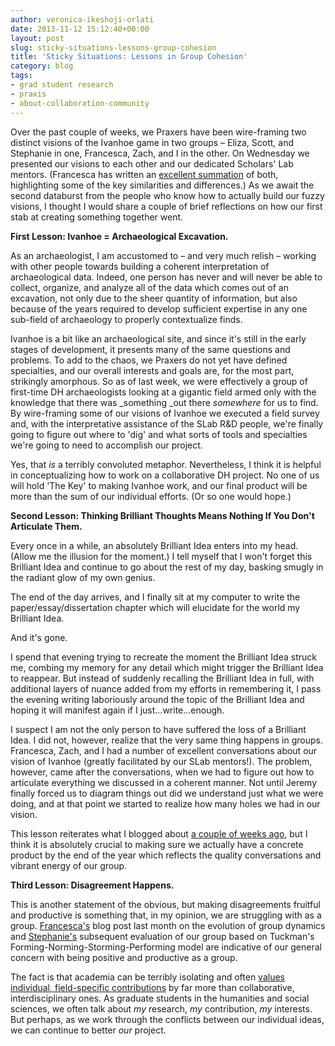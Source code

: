 ```yaml
---
author: veronica-ikeshoji-orlati
date: 2013-11-12 15:12:40+00:00
layout: post
slug: sticky-situations-lessons-group-cohesion
title: 'Sticky Situations: Lessons in Group Cohesion'
category: blog
tags:
- grad student research
- praxis
- about-collaboration-community
---
```


Over the past couple of weeks, we Praxers have been wire-framing two distinct visions of the Ivanhoe game in two groups – Eliza, Scott, and Stephanie in one, Francesca, Zach, and I in the other. On Wednesday we presented our visions to each other and our dedicated Scholars' Lab mentors. (Francesca has written an [excellent summation](https://scholarslab.org/grad-student-research/two-ivanhoes-one-direction/) of both, highlighting some of the key similarities and differences.) As we await the second databurst from the people who know how to actually build our fuzzy visions, I thought I would share a couple of brief reflections on how our first stab at creating something together went.

**First Lesson: Ivanhoe = Archaeological Excavation.**

As an archaeologist, I am accustomed to – and very much relish – working with other people towards building a coherent interpretation of archaeological data. Indeed, one person has never and will never be able to collect, organize, and analyze all of the data which comes out of an excavation, not only due to the sheer quantity of information, but also because of the years required to develop sufficient expertise in any one sub-field of archaeology to properly contextualize finds.

Ivanhoe is a bit like an archaeological site, and since it's still in the early stages of development, it presents many of the same questions and problems. To add to the chaos, we Praxers do not yet have defined specialties, and our overall interests and goals are, for the most part, strikingly amorphous. So as of last week, we were effectively a group of first-time DH archaeologists looking at a gigantic field armed only with the knowledge that there was _something _out there _somewhere_ for us to find. By wire-framing some of our visions of Ivanhoe we executed a field survey and, with the interpretative assistance of the SLab R&D people, we're finally going to figure out where to 'dig' and what sorts of tools and specialties we're going to need to accomplish our project.

Yes, that _is_ a terribly convoluted metaphor. Nevertheless, I think it is helpful in conceptualizing how to work on a collaborative DH project. No one of us will hold 'The Key' to making Ivanhoe work, and our final product will be more than the sum of our individual efforts. (Or so one would hope.)

**Second Lesson: Thinking Brilliant Thoughts Means Nothing If You Don't Articulate Them.**

Every once in a while, an absolutely Brilliant Idea enters into my head. (Allow me the illusion for the moment.) I tell myself that I won't forget this Brilliant Idea and continue to go about the rest of my day, basking smugly in the radiant glow of my own genius.

The end of the day arrives, and I finally sit at my computer to write the paper/essay/dissertation chapter which will elucidate for the world my Brilliant Idea.

And it's gone.

I spend that evening trying to recreate the moment the Brilliant Idea struck me, combing my memory for any detail which might trigger the Brilliant Idea to reappear. But instead of suddenly recalling the Brilliant Idea in full, with additional layers of nuance added from my efforts in remembering it, I pass the evening writing laboriously around the topic of the Brilliant Idea and hoping it will manifest again if I just...write...enough.

I suspect I am not the only person to have suffered the loss of a Brilliant Idea. I did not, however, realize that the very same thing happens in groups. Francesca, Zach, and I had a number of excellent conversations about our vision of Ivanhoe (greatly facilitated by our SLab mentors!). The problem, however, came after the conversations, when we had to figure out how to articulate everything we discussed in a coherent manner. Not until Jeremy finally forced us to diagram things out did we understand just what we were doing, and at that point we started to realize how many holes we had in our vision.

This lesson reiterates what I blogged about [a couple of weeks ago](https://scholarslab.org/grad-student-research/thinking-through-doing-while-losing-my-marbles/), but I think it is absolutely crucial to making sure we actually have a concrete product by the end of the year which reflects the quality conversations and vibrant energy of our group.

**Third Lesson: Disagreement Happens.**

This is another statement of the obvious, but making disagreements fruitful and productive is something that, in my opinion, we are struggling with as a group. [Francesca's](https://scholarslab.org/grad-student-research/forming-norming-storming-performing/) blog post last month on the evolution of group dynamics and [Stephanie's](https://scholarslab.org/grad-student-research/more-musings-on-tuckman/) subsequent evaluation of our group based on Tuckman's Forming-Norming-Storming-Performing model are indicative of our general concern with being positive and productive as a group.

The fact is that academia can be terribly isolating and often [values individual, field-specific contributions](http://www.insidehighered.com/news/2013/10/31/study-finds-phds-who-write-interdisciplinary-dissertations-earn-less) by far more than collaborative, interdisciplinary ones. As graduate students in the humanities and social sciences, we often talk about _my_ research, _my_ contribution, _my_ interests. But perhaps, as we work through the conflicts between our individual ideas, we can continue to better _our_ project.
